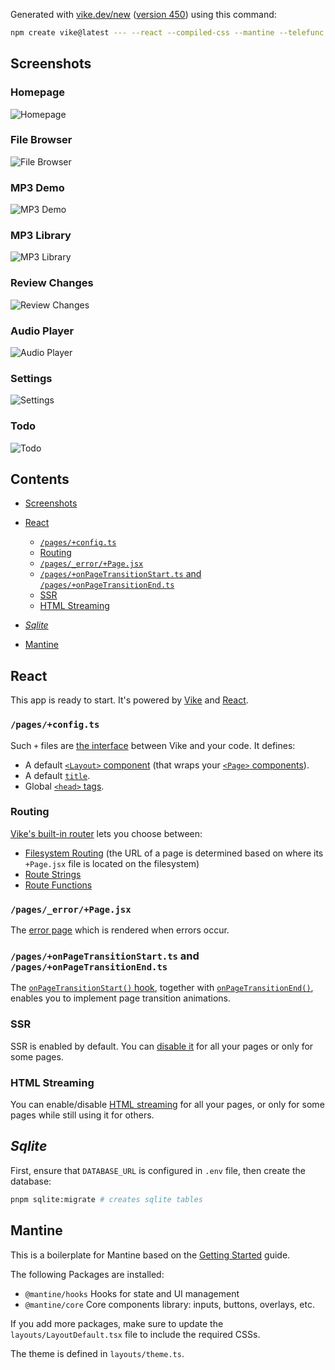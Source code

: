 Generated with [vike.dev/new](https://vike.dev/new) ([version 450](https://www.npmjs.com/package/create-vike/v/0.0.450)) using this command:

```sh
npm create vike@latest --- --react --compiled-css --mantine --telefunc --fastify --sqlite --eslint
```

## Screenshots

### Homepage
![Homepage](screenshots/homepage.png)

### File Browser
![File Browser](screenshots/file-browser.png)

### MP3 Demo
![MP3 Demo](screenshots/mp3-demo.png)

### MP3 Library
![MP3 Library](screenshots/mp3-library.png)

### Review Changes
![Review Changes](screenshots/review-changes.png)

### Audio Player
![Audio Player](screenshots/audio-player.png)

### Settings
![Settings](screenshots/settings.png)

### Todo
![Todo](screenshots/todo.png)

## Contents

* [Screenshots](#screenshots)

* [React](#react)

  * [`/pages/+config.ts`](#pagesconfigts)
  * [Routing](#routing)
  * [`/pages/_error/+Page.jsx`](#pages_errorpagejsx)
  * [`/pages/+onPageTransitionStart.ts` and `/pages/+onPageTransitionEnd.ts`](#pagesonpagetransitionstartts-and-pagesonpagetransitionendts)
  * [SSR](#ssr)
  * [HTML Streaming](#html-streaming)

* [*Sqlite*](#sqlite)

* [Mantine](#mantine)

## React

This app is ready to start. It's powered by [Vike](https://vike.dev) and [React](https://react.dev/learn).

### `/pages/+config.ts`

Such `+` files are [the interface](https://vike.dev/config) between Vike and your code. It defines:

* A default [`<Layout>` component](https://vike.dev/Layout) (that wraps your [`<Page>` components](https://vike.dev/Page)).
* A default [`title`](https://vike.dev/title).
* Global [`<head>` tags](https://vike.dev/head-tags).

### Routing

[Vike's built-in router](https://vike.dev/routing) lets you choose between:

* [Filesystem Routing](https://vike.dev/filesystem-routing) (the URL of a page is determined based on where its `+Page.jsx` file is located on the filesystem)
* [Route Strings](https://vike.dev/route-string)
* [Route Functions](https://vike.dev/route-function)

### `/pages/_error/+Page.jsx`

The [error page](https://vike.dev/error-page) which is rendered when errors occur.

### `/pages/+onPageTransitionStart.ts` and `/pages/+onPageTransitionEnd.ts`

The [`onPageTransitionStart()` hook](https://vike.dev/onPageTransitionStart), together with [`onPageTransitionEnd()`](https://vike.dev/onPageTransitionEnd), enables you to implement page transition animations.

### SSR

SSR is enabled by default. You can [disable it](https://vike.dev/ssr) for all your pages or only for some pages.

### HTML Streaming

You can enable/disable [HTML streaming](https://vike.dev/stream) for all your pages, or only for some pages while still using it for others.

## *Sqlite*

First, ensure that `DATABASE_URL` is configured in `.env` file, then create the database:

```bash
pnpm sqlite:migrate # creates sqlite tables
```

## Mantine

This is a boilerplate for Mantine based on the [Getting Started](https://mantine.dev/docs/getting-started/) guide.

The following Packages are installed:

* `@mantine/hooks` Hooks for state and UI management
* `@mantine/core` Core components library: inputs, buttons, overlays, etc.

If you add more packages, make sure to update the `layouts/LayoutDefault.tsx` file to include the required CSSs.

The theme is defined in `layouts/theme.ts`.

